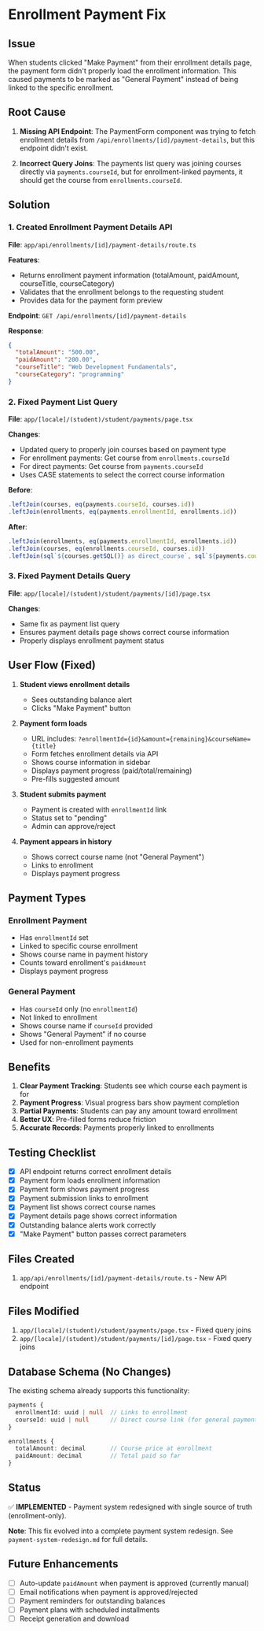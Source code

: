 # Enrollment Payment Fix

## Issue

When students clicked "Make Payment" from their enrollment details page, the payment form didn't properly load the enrollment information. This caused payments to be marked as "General Payment" instead of being linked to the specific enrollment.

## Root Cause

1. **Missing API Endpoint**: The PaymentForm component was trying to fetch enrollment details from `/api/enrollments/[id]/payment-details`, but this endpoint didn't exist.

2. **Incorrect Query Joins**: The payments list query was joining courses directly via `payments.courseId`, but for enrollment-linked payments, it should get the course from `enrollments.courseId`.

## Solution

### 1. Created Enrollment Payment Details API

**File**: `app/api/enrollments/[id]/payment-details/route.ts`

**Features**:
- Returns enrollment payment information (totalAmount, paidAmount, courseTitle, courseCategory)
- Validates that the enrollment belongs to the requesting student
- Provides data for the payment form preview

**Endpoint**: `GET /api/enrollments/[id]/payment-details`

**Response**:
```json
{
  "totalAmount": "500.00",
  "paidAmount": "200.00",
  "courseTitle": "Web Development Fundamentals",
  "courseCategory": "programming"
}
```

### 2. Fixed Payment List Query

**File**: `app/[locale]/(student)/student/payments/page.tsx`

**Changes**:
- Updated query to properly join courses based on payment type
- For enrollment payments: Get course from `enrollments.courseId`
- For direct payments: Get course from `payments.courseId`
- Uses CASE statements to select the correct course information

**Before**:
```typescript
.leftJoin(courses, eq(payments.courseId, courses.id))
.leftJoin(enrollments, eq(payments.enrollmentId, enrollments.id))
```

**After**:
```typescript
.leftJoin(enrollments, eq(payments.enrollmentId, enrollments.id))
.leftJoin(courses, eq(enrollments.courseId, courses.id))
.leftJoin(sql`${courses.getSQL()} as direct_course`, sql`${payments.courseId} = direct_course.id`)
```

### 3. Fixed Payment Details Query

**File**: `app/[locale]/(student)/student/payments/[id]/page.tsx`

**Changes**:
- Same fix as payment list query
- Ensures payment details page shows correct course information
- Properly displays enrollment payment status

## User Flow (Fixed)

1. **Student views enrollment details**
   - Sees outstanding balance alert
   - Clicks "Make Payment" button

2. **Payment form loads**
   - URL includes: `?enrollmentId={id}&amount={remaining}&courseName={title}`
   - Form fetches enrollment details via API
   - Shows course information in sidebar
   - Displays payment progress (paid/total/remaining)
   - Pre-fills suggested amount

3. **Student submits payment**
   - Payment is created with `enrollmentId` link
   - Status set to "pending"
   - Admin can approve/reject

4. **Payment appears in history**
   - Shows correct course name (not "General Payment")
   - Links to enrollment
   - Displays payment progress

## Payment Types

### Enrollment Payment
- Has `enrollmentId` set
- Linked to specific course enrollment
- Shows course name in payment history
- Counts toward enrollment's `paidAmount`
- Displays payment progress

### General Payment
- Has `courseId` only (no `enrollmentId`)
- Not linked to enrollment
- Shows course name if `courseId` provided
- Shows "General Payment" if no course
- Used for non-enrollment payments

## Benefits

1. **Clear Payment Tracking**: Students see which course each payment is for
2. **Payment Progress**: Visual progress bars show payment completion
3. **Partial Payments**: Students can pay any amount toward enrollment
4. **Better UX**: Pre-filled forms reduce friction
5. **Accurate Records**: Payments properly linked to enrollments

## Testing Checklist

- [x] API endpoint returns correct enrollment details
- [x] Payment form loads enrollment information
- [x] Payment form shows payment progress
- [x] Payment submission links to enrollment
- [x] Payment list shows correct course names
- [x] Payment details page shows correct information
- [x] Outstanding balance alerts work correctly
- [x] "Make Payment" button passes correct parameters

## Files Created

1. `app/api/enrollments/[id]/payment-details/route.ts` - New API endpoint

## Files Modified

1. `app/[locale]/(student)/student/payments/page.tsx` - Fixed query joins
2. `app/[locale]/(student)/student/payments/[id]/page.tsx` - Fixed query joins

## Database Schema (No Changes)

The existing schema already supports this functionality:

```typescript
payments {
  enrollmentId: uuid | null  // Links to enrollment
  courseId: uuid | null      // Direct course link (for general payments)
}

enrollments {
  totalAmount: decimal       // Course price at enrollment
  paidAmount: decimal        // Total paid so far
}
```

## Status

✅ **IMPLEMENTED** - Payment system redesigned with single source of truth (enrollment-only).

**Note**: This fix evolved into a complete payment system redesign. See `payment-system-redesign.md` for full details.

## Future Enhancements

- [ ] Auto-update `paidAmount` when payment is approved (currently manual)
- [ ] Email notifications when payment is approved/rejected
- [ ] Payment reminders for outstanding balances
- [ ] Payment plans with scheduled installments
- [ ] Receipt generation and download
